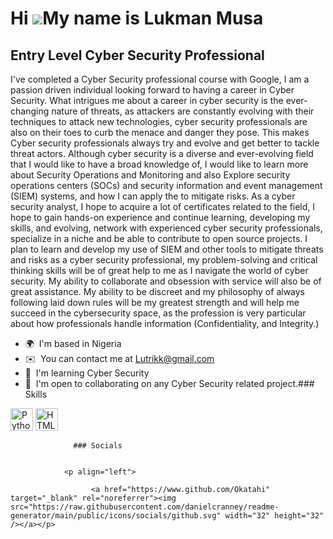 Hi ![](https://user-images.githubusercontent.com/18350557/176309783-0785949b-9127-417c-8b55-ab5a4333674e.gif)My name is Lukman Musa
===================================================================================================================================

Entry Level Cyber Security Professional
---------------------------------------

I've completed a Cyber Security professional course with Google, I am a passion driven individual looking forward to having a career in Cyber Security. What intrigues me about a career in cyber security is the ever-changing nature of threats, as attackers are constantly evolving with their techniques to attack new technologies, cyber security professionals are also on their toes to curb the menace and danger they pose. This makes Cyber security professionals always try and evolve and get better to tackle threat actors. Although cyber security is a diverse and ever-evolving field that I would like to have a broad knowledge of, I would like to learn more about Security Operations and Monitoring and also Explore security operations centers (SOCs) and security information and event management (SIEM) systems, and how I can apply the to mitigate risks. As a cyber security analyst, I hope to acquire a lot of certificates related to the field, I hope to gain hands-on experience and continue learning, developing my skills, and evolving, network with experienced cyber security professionals, specialize in a niche and be able to contribute to open source projects. I plan to learn and develop my use of SIEM and other tools to mitigate threats and risks as a cyber security professional, my problem-solving and critical thinking skills will be of great help to me as I navigate the world of cyber security. My ability to collaborate and obsession with service will also be of great assistance. My ability to be discreet and my philosophy of always following laid down rules will be my greatest strength and will help me succeed in the cybersecurity space, as the profession is very particular about how professionals handle information (Confidentiality, and Integrity.)

*   🌍  I'm based in Nigeria
*   ✉️  You can contact me at [Lutrikk@gmail.com](mailto:Lutrikk@gmail.com)
*   🧠  I'm learning Cyber Security
*   🤝  I'm open to collaborating on any Cyber Security related project.### Skills 
<p align="left">
<a href="https://www.python.org/" target="_blank" rel="noreferrer"><img src="https://raw.githubusercontent.com/danielcranney/readme-generator/main/public/icons/skills/python-colored.svg" width="36" height="36" alt="Python" /></a>
<a href="https://developer.mozilla.org/en-US/docs/Glossary/HTML5" target="_blank" rel="noreferrer"><img src="https://raw.githubusercontent.com/danielcranney/readme-generator/main/public/icons/skills/html5-colored.svg" width="36" height="36" alt="HTML5" /></a>
</p>
                    
                  ### Socials
                  
                  
                <p align="left">
                          
                      <a href="https://www.github.com/Okatahi" target="_blank" rel="noreferrer"><img src="https://raw.githubusercontent.com/danielcranney/readme-generator/main/public/icons/socials/github.svg" width="32" height="32" /></a></p>
